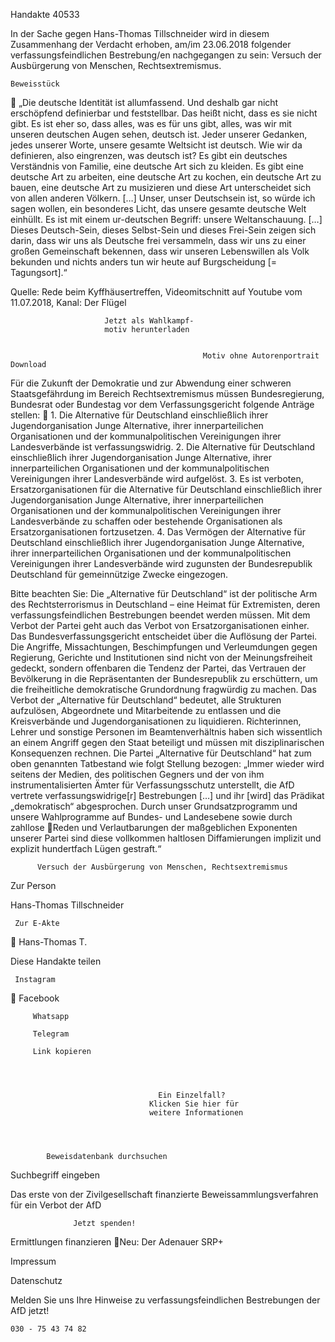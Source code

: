 Handakte 40533

In der Sache gegen Hans-Thomas Tillschneider wird in diesem Zusammenhang
der Verdacht erhoben, am/im 23.06.2018 folgender verfassungsfeindlichen
Bestrebung/en nachgegangen zu sein: Versuch der Ausbürgerung von Menschen,
Rechtsextremismus.




    Beweisstück
             „Die deutsche Identität ist allumfassend. Und deshalb gar nicht
             erschöpfend definierbar und feststellbar. Das heißt nicht, dass es sie
             nicht gibt. Es ist eher so, dass alles, was es für uns gibt, alles, was wir mit
             unseren deutschen Augen sehen, deutsch ist. Jeder unserer Gedanken,
             jedes unserer Worte, unsere gesamte Weltsicht ist deutsch. Wie wir da
             definieren, also eingrenzen, was deutsch ist? Es gibt ein deutsches
             Verständnis von Familie, eine deutsche Art sich zu kleiden. Es gibt eine
             deutsche Art zu arbeiten, eine deutsche Art zu kochen, ein deutsche Art
             zu bauen, eine deutsche Art zu musizieren und diese Art unterscheidet
             sich von allen anderen Völkern. […] Unser, unser Deutschsein ist, so
             würde ich sagen wollen, ein besonderes Licht, das unsere gesamte
             deutsche Welt einhüllt. Es ist mit einem ur-deutschen Begriff: unsere
             Weltanschauung. […] Dieses Deutsch-Sein, dieses Selbst-Sein und dieses
             Frei-Sein zeigen sich darin, dass wir uns als Deutsche frei versammeln,
             dass wir uns zu einer großen Gemeinschaft bekennen, dass wir unseren
             Lebenswillen als Volk bekunden und nichts anders tun wir heute auf
             Burgscheidung [= Tagungsort].“



Quelle:
Rede beim Kyffhäusertreffen, Videomitschnitt auf Youtube vom 11.07.2018, Kanal: Der Flügel




                         Jetzt als Wahlkampf-
                         motiv herunterladen


                                               Motiv ohne Autorenportrait                    Download




Für die Zukunft der Demokratie und zur Abwendung einer schweren
Staatsgefährdung im Bereich Rechtsextremismus müssen Bundesregierung,
Bundesrat oder Bundestag vor dem Verfassungsgericht folgende Anträge stellen:
   1. Die Alternative für Deutschland einschließlich ihrer Jugendorganisation
      Junge Alternative, ihrer innerparteilichen Organisationen und der
      kommunalpolitischen Vereinigungen ihrer Landesverbände ist
      verfassungswidrig.
   2. Die Alternative für Deutschland einschließlich ihrer Jugendorganisation
      Junge Alternative, ihrer innerparteilichen Organisationen und der
      kommunalpolitischen Vereinigungen ihrer Landesverbände wird aufgelöst.
   3. Es ist verboten, Ersatzorganisationen für die Alternative für Deutschland
      einschließlich ihrer Jugendorganisation Junge Alternative, ihrer
      innerparteilichen Organisationen und der kommunalpolitischen
      Vereinigungen ihrer Landesverbände zu schaffen oder bestehende
      Organisationen als Ersatzorganisationen fortzusetzen.
   4. Das Vermögen der Alternative für Deutschland einschließlich ihrer
      Jugendorganisation Junge Alternative, ihrer innerparteilichen Organisationen
      und der kommunalpolitischen Vereinigungen ihrer Landesverbände wird
      zugunsten der Bundesrepublik Deutschland für gemeinnützige Zwecke
      eingezogen.



Bitte beachten Sie: Die „Alternative für Deutschland“ ist der politische Arm des Rechtsterrorismus in
Deutschland – eine Heimat für Extremisten, deren verfassungsfeindlichen Bestrebungen beendet
werden müssen. Mit dem Verbot der Partei geht auch das Verbot von Ersatzorganisationen einher. Das
Bundesverfassungsgericht entscheidet über die Auflösung der Partei. Die Angriffe, Missachtungen,
Beschimpfungen und Verleumdungen gegen Regierung, Gerichte und Institutionen sind nicht von der
Meinungsfreiheit gedeckt, sondern offenbaren die Tendenz der Partei, das Vertrauen der Bevölkerung
in die Repräsentanten der Bundesrepublik zu erschüttern, um die freiheitliche demokratische
Grundordnung fragwürdig zu machen. Das Verbot der „Alternative für Deutschland“ bedeutet, alle
Strukturen aufzulösen, Abgeordnete und Mitarbeitende zu entlassen und die Kreisverbände und
Jugendorganisationen zu liquidieren. Richterinnen, Lehrer und sonstige Personen im
Beamtenverhältnis haben sich wissentlich an einem Angriff gegen den Staat beteiligt und müssen mit
disziplinarischen Konsequenzen rechnen.
Die Partei „Alternative für Deutschland“ hat zum oben genannten Tatbestand wie folgt Stellung
bezogen: „Immer wieder wird seitens der Medien, des politischen Gegners und der von ihm
instrumentalisierten Ämter für Verfassungsschutz unterstellt, die AfD vertrete verfassungswidrige[r]
Bestrebungen […] und ihr [wird] das Prädikat „demokratisch“ abgesprochen. Durch unser
Grundsatzprogramm und unsere Wahlprogramme auf Bundes- und Landesebene sowie durch zahllose
Reden und Verlautbarungen der maßgeblichen Exponenten unserer Partei sind diese vollkommen
haltlosen Diffamierungen implizit und explizit hundertfach Lügen gestraft.“




          Versuch der Ausbürgerung von Menschen, Rechtsextremismus




   Zur Person


   Hans-Thomas Tillschneider

     Zur E-Akte
       Hans-Thomas T.

Diese Handakte teilen


     Instagram
         Facebook

         Whatsapp

         Telegram

         Link kopieren




                                     Ein Einzelfall?
                                   Klicken Sie hier für
                                   weitere Informationen




            Beweisdatenbank durchsuchen

  Suchbegriff eingeben

  Das erste von der Zivilgesellschaft finanzierte
   Beweissammlungsverfahren für ein Verbot
                     der AfD

                  Jetzt spenden!




Ermittlungen finanzieren
Neu: Der Adenauer SRP+

Impressum

Datenschutz




Melden Sie uns Ihre Hinweise zu verfassungsfeindlichen Bestrebungen der AfD
jetzt!

    030 - 75 43 74 82
